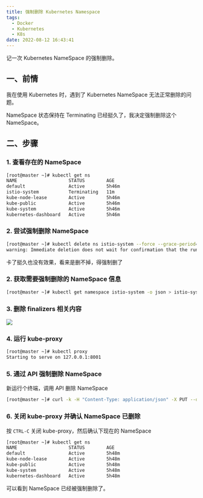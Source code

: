 ```yaml
---
title: 强制删除 Kubernetes Namespace
tags:
  - Docker
  - Kubernetes
  - K8s
date: 2022-08-12 16:43:41
---
```


记一次 Kubernetes NameSpace 的强制删除。

<!--more-->

## 一、前情

我在使用 Kubernetes 时，遇到了 Kubernetes NameSpace 无法正常删除的问题。

NameSpace 状态保持在 Terminating 已经挺久了，我决定强制删除这个 NameSpace。

## 二、步骤

### 1. 查看存在的 NameSpace

```bash
[root@master ~]# kubectl get ns
NAME                   STATUS        AGE
default                Active        5h46m
istio-system           Terminating   11m
kube-node-lease        Active        5h46m
kube-public            Active        5h46m
kube-system            Active        5h46m
kubernetes-dashboard   Active        5h46m
```

### 2. 尝试强制删除 NameSpace

```bash
[root@master ~]# kubectl delete ns istio-system --force --grace-period=0
warning: Immediate deletion does not wait for confirmation that the running resource has been terminated. The resource may continue to run on the cluster indefinitely.
```

卡了挺久也没有效果，看来是删不掉，得强制删了

### 2. 获取需要强制删除的 NameSpace 信息

```bash
[root@master ~]# kubectl get namespace istio-system -o json > istio-system.json
```

### 3. 删除 finalizers 相关内容

![](https://img.iszy.xyz/1660293510641.png)

### 4. 运行 kube-proxy

```bash
[root@master ~]# kubectl proxy
Starting to serve on 127.0.0.1:8001
```

### 5. 通过 API 强制删除 NameSpace

新运行个终端，调用 API 删除 NameSpace

```bash
[root@master ~]# curl -k -H "Content-Type: application/json" -X PUT --data-binary @istio-system.json http://127.0.0.1:8001/api/v1/namespaces/istio-system/finalize
```

### 6. 关闭 kube-proxy 并确认 NameSpace 已删除

按 `CTRL-C` 关闭 kube-proxy，然后确认下现在的 NameSpace

```bash
[root@master ~]# kubectl get ns
NAME                   STATUS        AGE
default                Active        5h48m
kube-node-lease        Active        5h48m
kube-public            Active        5h48m
kube-system            Active        5h48m
kubernetes-dashboard   Active        5h48m
```

可以看到 NameSpace 已经被强制删除了。
